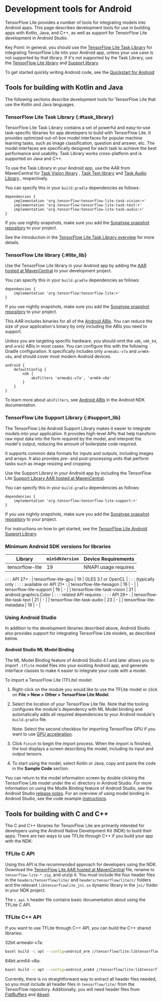 # Development tools for Android

TensorFlow Lite provides a number of tools for integrating models into Android
apps. This page describes development tools for use in building apps with
Kotlin, Java, and C++, as well as support for TensorFlow Lite development in
Android Studio.

Key Point: In general, you should use the [TensorFlow Lite Task
Library](#tensorflow-lite-task-library-task_library) for integrating TensorFlow Lite into your Android app,
unless your use case is not supported by that library. If it's not supported by
the Task Library, use the [TensorFlow Lite library](#tensorflow-lite-library-lite_lib) and [Support
library](#tensorflow-lite-support-library-support_lib).

To get started quickly writing Android code, see the
[Quickstart for Android](../android/quickstart.md)


## Tools for building with Kotlin and Java

The following sections describe development tools for TensorFlow Lite that use
the Kotlin and Java languages.

### TensorFlow Lite Task Library {:#task_library}

TensorFlow Lite Task Library contains a set of powerful and easy-to-use
task-specific libraries for app developers to build with TensorFlow Lite.
It provides optimized out-of-box model interfaces for popular machine learning
tasks, such as image classification, question and answer, etc. The model
interfaces are specifically designed for each task to achieve the best
performance and usability. Task Library works cross-platform and is supported on
Java and C++.

To use the Task Library in your Android app, use the AAR from MavenCentral for
[Task Vision library](https://search.maven.org/artifact/org.tensorflow/tensorflow-lite-task-vision)
,
[Task Text library](https://search.maven.org/artifact/org.tensorflow/tensorflow-lite-task-text)
and
[Task Audio Library](https://search.maven.org/artifact/org.tensorflow/tensorflow-lite-task-audio)
, respectively.

You can specify this in your `build.gradle` dependencies as follows:

```build
dependencies {
    implementation 'org.tensorflow:tensorflow-lite-task-vision:+'
    implementation 'org.tensorflow:tensorflow-lite-task-text:+'
    implementation 'org.tensorflow:tensorflow-lite-task-audio:+'
}
```

If you use nightly snapshots, make sure you add the
[Sonatype snapshot repository](./lite_build.md#use_nightly_snapshots) to your
project.

See the introduction in the
[TensorFlow Lite Task Library overview](../inference_with_metadata/task_library/overview.md)
for more details.

### TensorFlow Lite library {:#lite_lib}

Use the TensorFlow Lite library in your Android app by adding the
[AAR hosted at MavenCentral](https://search.maven.org/artifact/org.tensorflow/tensorflow-lite)
to your development project.

You can specify this in your `build.gradle` dependencies as follows:

```build
dependencies {
    implementation 'org.tensorflow:tensorflow-lite:+'
}
```

If you use nightly snapshots, make sure you add the
[Sonatype snapshot repository](./lite_build.md#use_nightly_snapshots) to your
project.

This AAR includes binaries for all of the
[Android ABIs](https://developer.android.com/ndk/guides/abis). You can reduce
the size of your application's binary by only including the ABIs you need to
support.

Unless you are targeting specific hardware, you should omit the `x86`, `x86_64`,
and `arm32` ABIs in most cases. You can configure this with the following Gradle
configuration. It specifically includes only `armeabi-v7a` and `arm64-v8a`, and
should cover most modern Android devices.

```build
android {
    defaultConfig {
        ndk {
            abiFilters 'armeabi-v7a', 'arm64-v8a'
        }
    }
}
```

To learn more about `abiFilters`, see
[Android ABIs](https://developer.android.com/ndk/guides/abis)
in the Android NDK documentation.

### TensorFlow Lite Support Library {:#support_lib}

The TensorFlow Lite Android Support Library makes it easier to integrate models
into your application. It provides high-level APIs that help transform raw input
data into the form required by the model, and interpret the model's output,
reducing the amount of boilerplate code required.

It supports common data formats for inputs and outputs, including images and
arrays. It also provides pre- and post-processing units that perform tasks such
as image resizing and cropping.

Use the Support Library in your Android app by including the TensorFlow Lite
[Support Library AAR hosted at MavenCentral](https://search.maven.org/artifact/org.tensorflow/tensorflow-lite-support).

You can specify this in your `build.gradle` dependencies as follows:

```build
dependencies {
    implementation 'org.tensorflow:tensorflow-lite-support:+'
}
```

If you use nightly snapshots, make sure you add the
[Sonatype snapshot repository](./lite_build.md#use_nightly_snapshots) to your
project.

For instructions on how to get started, see the
[TensorFlow Lite Android Support Library](../inference_with_metadata/lite_support.md).

### Minimum Android SDK versions for libraries

| Library                     | `minSdkVersion` | Device Requirements    |
| --------------------------- | --------------- | ---------------------- |
| tensorflow-lite             | 19              | NNAPI usage requires   |
:                             :                 : API 27+                :
| tensorflow-lite-gpu         | 19              | GLES 3.1 or OpenCL     |
:                             :                 : (typically only        :
:                             :                 : available on API 21+   :
| tensorflow-lite-hexagon     | 19              | -                      |
| tensorflow-lite-support     | 19              | -                      |
| tensorflow-lite-task-vision | 21              | android.graphics.Color |
:                             :                 : related API requires   :
:                             :                 : API 26+                :
| tensorflow-lite-task-text   | 21              | -                      |
| tensorflow-lite-task-audio  | 23              | -                      |
| tensorflow-lite-metadata    | 19              | -                      |

### Using Android Studio

In addition to the development libraries described above, Android Studio
also provides support for integrating TensorFlow Lite models, as described
below.

#### Android Studio ML Model Binding

The ML Model Binding feature of Android Studio 4.1 and later allows you to
import `.tflite` model files into your existing Android app, and generate
interface classes to make it easier to integrate your code with a model.

To import a TensorFlow Lite (TFLite) model:

1.  Right-click on the module you would like to use the TFLite model or click on
    **File > New > Other > TensorFlow Lite Model**.

1.  Select the location of your TensorFlow Lite file. Note that the tooling
    configures the module's dependency with ML Model binding and
    automatically adds all required dependencies to your Android module's
    `build.gradle` file.

    Note: Select the second checkbox for importing TensorFlow GPU if you
    want to use [GPU acceleration](../performance/gpu.md).

1.  Click `Finish` to begin the import process. When the import is finished, the
    tool displays a screen describing the model, including its input and output
    tensors.

1.  To start using the model, select Kotlin or Java, copy and paste the code
    in the **Sample Code** section.

You can return to the model information screen by double clicking the TensorFlow
Lite model under the `ml` directory in Android Studio. For more information on
using the Modle Binding feature of Android Studio, see the Android Studio
[release notes](https://developer.android.com/studio/releases#4.1-tensor-flow-lite-models).
For an overview of using model binding in Android Studio, see the code example
[instructions](https://github.com/tensorflow/examples/blob/master/lite/examples/image_classification/android/README.md).


## Tools for building with C and C++

The C and C++ libraries for TensorFlow Lite are primarily intended for
developers using the Android Native Development Kit (NDK) to build their apps.
There are two ways to use TFLite through C++ if you build your app with the NDK:

### TFLite C API

Using this API is the *recommended* approach for developers using the NDK.
Download the
[TensorFlow Lite AAR hosted at MavenCentral](https://search.maven.org/artifact/org.tensorflow/tensorflow/tensorflow-lite)
file, rename to `tensorflow-lite-*.zip`, and unzip it. You must include the four
header files in the `headers/tensorflow/lite/` and `headers/tensorflow/lite/c/`
folders and the relevant `libtensorflowlite_jni.so` dynamic library in the `jni/`
folder in your NDK project.

The `c_api.h` header file contains basic documentation about using the TFLite C
API.

### TFLite C++ API

If you want to use TFLite through C++ API, you can build the C++ shared
libraries:

32bit armeabi-v7a:

```sh
bazel build -c opt --config=android_arm //tensorflow/lite:libtensorflowlite.so
```

64bit arm64-v8a:

```sh
bazel build -c opt --config=android_arm64 //tensorflow/lite:libtensorflowlite.so
```

Currently, there is no straightforward way to extract all header files needed,
so you must include all header files in `tensorflow/lite/` from the TensorFlow
repository. Additionally, you will need header files from
[FlatBuffers](https://github.com/google/flatbuffers) and
[Abseil](https://github.com/abseil/abseil-cpp).
